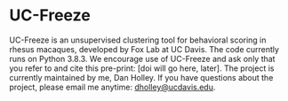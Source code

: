 # UC-Freeze
UC-Freeze is an unsupervised clustering tool for behavioral scoring in rhesus macaques, developed by Fox Lab at UC Davis.
The code currently runs on Python 3.8.3.
We encourage use of UC-Freeze and ask only that you refer to and cite this pre-print: [doi will go here, later].
The project is currently maintained by me, Dan Holley.
If you have questions about the project, please email me anytime: dholley@ucdavis.edu.
